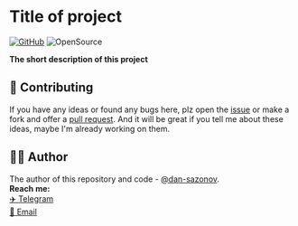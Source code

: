 # Title of project
[![GitHub](https://img.shields.io/github/license/dan-sazonov/tgbotbase)](
https://github.com/dan-sazonov/tgbotbase/blob/main/LICENSE)
![OpenSource](https://img.shields.io/badge/Open%20Source-%E2%99%A5-red)<br>

**The short description of this project**

## 🤝 Contributing
If you have any ideas or found any bugs here, plz open the [issue](https://github.com/dan-sazonov/tgbotbase/issues)
 or make a fork and offer a [pull request](https://github.com/dan-sazonov/tgbotbase/pulls). And it will be
 great if you tell me about these ideas, maybe I'm already working on them.
 
## 👨‍💻 Author
The author of this repository and code - [@dan-sazonov](https://github.com/dan-sazonov). <br>
**Reach me:**<br>
[✈️ Telegram](https://t.me/dan_sazonov) <br>
[📧 Email](mailto:p-294803@yandex.com) <br>
